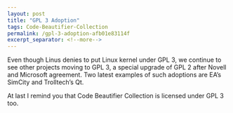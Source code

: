 ```yaml
---
layout: post
title: "GPL 3 Adoption"
tags: Code-Beautifier-Collection
permalink: /gpl-3-adoption-afb01e83114f
excerpt_separator: <!--more-->
---
```

Even though Linus denies to put Linux kernel under GPL 3, we continue to see other projects moving to GPL 3, a special upgrade of GPL 2 after Novell and Microsoft agreement. Two latest examples of such adoptions are EA’s SimCity and Trolltech’s Qt.

At last I remind you that Code Beautifier Collection is licensed under GPL 3 too.
<!--more-->